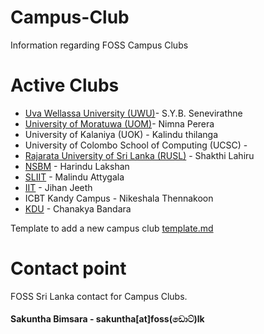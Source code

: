 # Campus-Club
Information regarding FOSS Campus Clubs

# Active Clubs

* [Uva Wellassa University (UWU)](cc/UWU.md)-   S.Y.B. Senevirathne
* [University of Moratuwa (UOM)](cc/UOM.md)-   Nimna Perera     
* University of Kalaniya (UOK) -   Kalindu thilanga
* University of Colombo School of Computing (UCSC) -    
* [Rajarata University of Sri Lanka (RUSL)](cc/RUSL.md) - Shakthi Lahiru 
* [NSBM](cc/NSBM.md) -  Harindu Lakshan
* [SLIIT](cc/SLIIT.md) -  Malindu Attygala 
* [IIT](cc/IIT.md) -  Jihan Jeeth  
* ICBT Kandy Campus -    Nikeshala Thennakoon
* [KDU](cc/KDU.md) - Chanakya Bandara 

Template to add a new campus club [template.md](template.md)

# Contact point
FOSS Sri Lanka contact for Campus Clubs. 

#### Sakuntha Bimsara - sakuntha[at]foss(ඩොට්)lk
